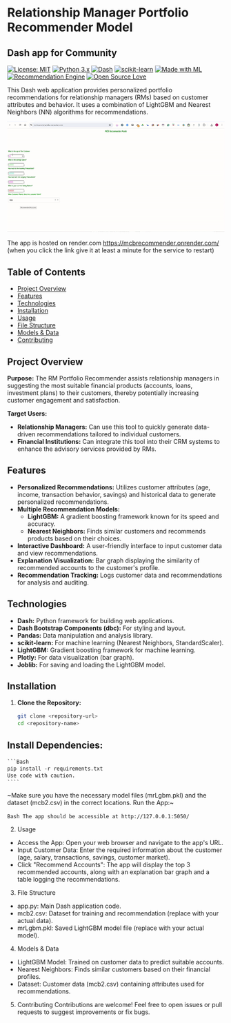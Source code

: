 # Relationship Manager Portfolio Recommender Model

## Dash app for Community


[![License: MIT](https://img.shields.io/badge/License-MIT-yellow.svg)](https://opensource.org/licenses/MIT)
[![Python 3.x](https://img.shields.io/badge/python-3.x-blue.svg)](https://www.python.org/)
[![Dash](https://img.shields.io/badge/Dash-v2-orange)](https://dash.plotly.com/)
[![scikit-learn](https://img.shields.io/badge/scikit--learn-0.24-orange.svg)](https://scikit-learn.org/stable/)
[![Made with ML](https://img.shields.io/badge/Made%20with-ML-red)](https://github.com/madewithml)
[![Recommendation Engine](https://img.shields.io/badge/Type-Recommendation%20Engine-brightgreen)](https://en.wikipedia.org/wiki/Recommender_system)
[![Open Source Love](https://badges.frapsoft.com/os/v1/open-source.svg?v=103)](https://github.com/ellerbrock/open-source-badges/)                                                                                                                 

This Dash web application provides personalized portfolio recommendations for relationship managers (RMs) based on customer attributes and behavior. It uses a combination of LightGBM and Nearest Neighbors (NN) algorithms for recommendations.

[![Dental Diagnosis Demo Video](https://github.com/dallo7/mcbT/blob/27605c9f85a9112cbc3a193fc077dfc770c1abe6/mcbt.gif)](https://github.com/dallo7/mcbT/blob/27605c9f85a9112cbc3a193fc077dfc770c1abe6/reco.png)


The app is hosted on render.com https://mcbrecommender.onrender.com/  (when you click the link give it at least a minute for the service to restart)                    
  

## Table of Contents

- [Project Overview](#project-overview)
- [Features](#features)
- [Technologies](#technologies)
- [Installation](#installation)
- [Usage](#usage)
- [File Structure](#file-structure)
- [Models & Data](#models--data)
- [Contributing](#contributing)

## Project Overview

**Purpose:** The RM Portfolio Recommender assists relationship managers in suggesting the most suitable financial products (accounts, loans, investment plans) to their customers, thereby potentially increasing customer engagement and satisfaction.

**Target Users:**

- **Relationship Managers:**  Can use this tool to quickly generate data-driven recommendations tailored to individual customers.
- **Financial Institutions:** Can integrate this tool into their CRM systems to enhance the advisory services provided by RMs.

## Features

- **Personalized Recommendations:**  Utilizes customer attributes (age, income, transaction behavior, savings) and historical data to generate personalized recommendations.
- **Multiple Recommendation Models:**
    - **LightGBM:** A gradient boosting framework known for its speed and accuracy.
    - **Nearest Neighbors:**  Finds similar customers and recommends products based on their choices.
- **Interactive Dashboard:** A user-friendly interface to input customer data and view recommendations.
- **Explanation Visualization:**  Bar graph displaying the similarity of recommended accounts to the customer's profile.
- **Recommendation Tracking:** Logs customer data and recommendations for analysis and auditing.

## Technologies

- **Dash:** Python framework for building web applications.
- **Dash Bootstrap Components (dbc):** For styling and layout.
- **Pandas:** Data manipulation and analysis library.
- **scikit-learn:** For machine learning (Nearest Neighbors, StandardScaler).
- **LightGBM:** Gradient boosting framework for machine learning.
- **Plotly:** For data visualization (bar graph).
- **Joblib:** For saving and loading the LightGBM model.

## Installation

1. **Clone the Repository:**
   ```bash
   git clone <repository-url>
   cd <repository-name>
   ```

## Install Dependencies:

    ```Bash
    pip install -r requirements.txt
    Use code with caution.
    ````                                                                                 
  
~Make sure you have the necessary model files (mrLgbm.pkl) and the dataset (mcb2.csv) in the correct locations.
Run the App:~                                        
  
```Bash The app should be accessible at http://127.0.0.1:5050/ ```

2. Usage
 * Access the App: Open your web browser and navigate to the app's URL.
 * Input Customer Data: Enter the required information about the customer (age, salary, transactions, savings, customer market).
 * Click "Recommend Accounts": The app will display the top 3 recommended accounts, along with an explanation bar graph and a table logging the recommendations.
   
3. File Structure
 * app.py: Main Dash application code.
 * mcb2.csv: Dataset for training and recommendation (replace with your actual data).
 * mrLgbm.pkl: Saved LightGBM model file (replace with your actual model).
   
4. Models & Data
 * LightGBM Model: Trained on customer data to predict suitable accounts.
 * Nearest Neighbors: Finds similar customers based on their financial profiles.
 * Dataset: Customer data (mcb2.csv) containing attributes used for recommendations.
   
5. Contributing
Contributions are welcome! Feel free to open issues or pull requests to suggest improvements or fix bugs.

